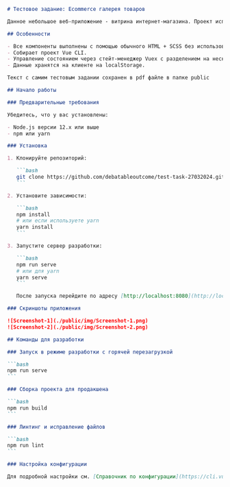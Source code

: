 ````markdown
# Тестовое задание: Ecommerce галерея товаров

Данное небольшое веб-приложение - витрина интернет-магазина. Проект исполнен на стеке Vue 3 Options SCSS Axios. Функционал: демонстрирует товары, предоставляя пользователю возможность сортировать выдачу по цене - по возрастанию и убыванию, а также позволяет фильтровать товары по материалу. Также в функционал входит добавление/удаление товаров из корзины и из избранных товаров. Карточка показывает, есть ли скидка на товар, если есть, показывает старую и новую цены.

## Особенности

- Все компоненты выполнены с помощью обычного HTML + SCSS без использования UI библиотек.
- Собирает проект Vue CLI.
- Управление состоянием через стейт-менеджер Vuex с разделением на несколько модулей - инкапсуляция функциональности.
- Данные хранятся на клиенте на localStorage.

Текст с самим тестовым задании сохранен в pdf файле в папке public

## Начало работы

### Предварительные требования

Убедитесь, что у вас установлены:

- Node.js версии 12.x или выше
- npm или yarn

### Установка

1. Клонируйте репозиторий:

   ```bash
   git clone https://github.com/debatableoutcome/test-task-27032024.git
   ```

2. Установите зависимости:

   ```bash
   npm install
   # или если используете yarn
   yarn install
   ```

3. Запустите сервер разработки:

   ```bash
   npm run serve
   # или для yarn
   yarn serve
   ```

   После запуска перейдите по адресу [http://localhost:8080](http://localhost:8080), чтобы увидеть приложение в действии.

### Скриншоты приложения

![Screenshot-1](./public/img/Screenshot-1.png)
![Screenshot-2](./public/img/Screenshot-2.png)

## Команды для разработки

### Запуск в режиме разработки с горячей перезагрузкой

```bash
npm run serve
```

### Сборка проекта для продакшена

```bash
npm run build
```

### Линтинг и исправление файлов

```bash
npm run lint
```

### Настройка конфигурации

Для подробной настройки см. [Справочник по конфигурации](https://cli.vuejs.org/config/).
````
